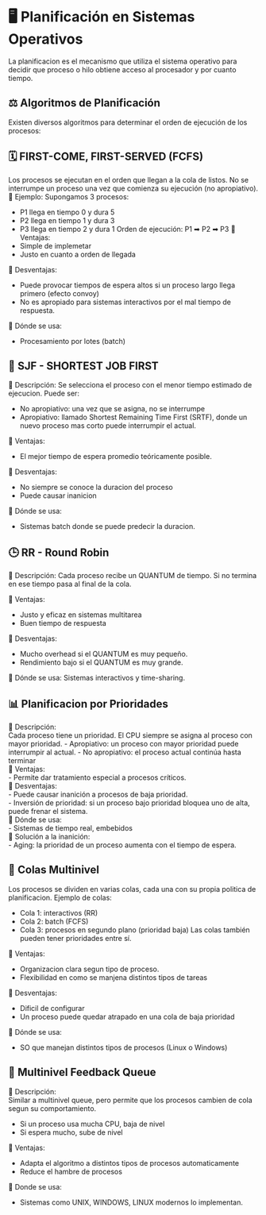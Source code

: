 # 🖥️ Planificación en Sistemas Operativos
La planificacion es el mecanismo que utiliza el sistema operativo para decidir que proceso o hilo obtiene acceso al procesador y por cuanto tiempo. 
## ⚖️ Algoritmos de Planificación
Existen diversos algoritmos para determinar el orden de ejecución de los procesos:
## 🗓️  FIRST-COME, FIRST-SERVED (FCFS)
  Los procesos se ejecutan en el orden que llegan a la cola de listos.  No se interrumpe un proceso una vez que comienza su ejecución (no apropiativo).
  🔹 Ejemplo: Supongamos 3 procesos:  
  - P1 llega en tiempo 0 y dura 5
  - P2 llega en tiempo 1 y dura 3
  - P3 llega en tiempo 2 y dura 1
  Orden de ejecución: P1 ➡ P2 ➡ P3
  🔹 Ventajas:  
  - Simple de implemetar
  - Justo en cuanto a orden de llegada
    
🔹 Desventajas:  
  - Puede provocar tiempos de espera altos si un proceso largo llega primero (efecto convoy)
  - No es apropiado para sistemas interactivos por el mal tiempo de respuesta.

🔹 Dónde se usa:
  - Procesamiento por lotes (batch)

  ## 🧠  SJF - SHORTEST JOB FIRST
  🔹 Descripción: 
  Se selecciona el proceso con el menor tiempo estimado de ejecucion. Puede ser:
  - No apropiativo: una vez que se asigna, no se interrumpe
  - Apropiativo: llamado Shortest Remaining Time First (SRTF), donde un nuevo proceso mas corto puede interrumpir el actual.

🔹 Ventajas: 
  - El mejor tiempo de espera promedio teóricamente posible.

🔹 Desventajas: 
  - No siempre se conoce la duracion del proceso
  - Puede causar inanicion

🔹 Dónde se usa:
  - Sistemas batch donde se puede predecir la duracion.

  ## 🕒 RR - Round Robin
  🔹 Descripción:
  Cada proceso recibe un QUANTUM de tiempo. Si no termina en ese tiempo pasa al final de la cola.
  
  🔹 Ventajas:
  - Justo y eficaz en sistemas multitarea
  - Buen tiempo de respuesta
 
  🔹 Desventajas:
  - Mucho overhead si el QUANTUM es muy pequeño.
  - Rendimiento bajo si el QUANTUM es muy grande.
  
  🔹 Dónde se usa:
   Sistemas interactivos y time-sharing.

 ## 📊 Planificacion por Prioridades
 🔹 Descripción:    
    Cada proceso tiene un prioridad. El CPU siempre se asigna al proceso con mayor prioridad.
    - Apropiativo: un proceso con mayor prioridad puede interrumpir al actual.
    - No apropiativo: el proceso actual continúa hasta terminar  
🔹 Ventajas:  
    - Permite dar tratamiento especial a procesos críticos.  
🔹 Desventajas:   
    - Puede causar inanición a procesos de baja prioridad.  
    - Inversión de prioridad: si un proceso bajo prioridad bloquea uno de alta, puede frenar el sistema.  
🔹 Dónde se usa:  
    - Sistemas de tiempo real, embebidos  
🔹 Solución a la inanición:   
    - Aging: la prioridad de un proceso aumenta con el tiempo de espera.  


  ## 🧪 Colas Multinivel 
  Los procesos se dividen en varias colas, cada una con su propia politica de planificacion. Ejemplo de colas:
  - Cola 1: interactivos (RR)
  - Cola 2: batch (FCFS)
  - Cola 3: procesos en segundo plano (prioridad baja)
  Las colas también pueden tener prioridades entre sí.

🔹 Ventajas:  
  - Organizacion clara segun tipo de proceso.  
  - Flexibilidad en como se manjena distintos tipos de tareas
    
🔹 Desventajas:  
   - Dificil de configurar  
   - Un proceso puede quedar atrapado en una cola de baja prioridad

      
🔹 Dónde se usa:  
  - SO que manejan distintos tipos de procesos (Linux o Windows)  

  ## 🔄 Multinivel Feedback Queue  
  🔹 Descripción:   
  Similar a multinivel queue, pero permite que los procesos cambien de cola segun su comportamiento.
  - Si un proceso usa mucha CPU, baja de nivel  
  - Si espera mucho, sube de nivel

🔹 Ventajas:  
  - Adapta el algoritmo a distintos tipos de procesos automaticamente  
  - Reduce el hambre de procesos
  
  
🔹 Donde se usa:  
  - Sistemas como UNIX, WINDOWS, LINUX modernos lo implementan.  

    





